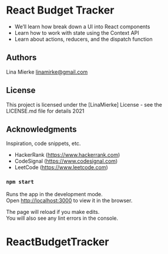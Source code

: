 # React Budget Tracker

- We’ll learn how break down a UI into React components
- Learn how to work with state using the Context API
- Learn about actions, reducers, and the dispatch function


## Authors

Lina Mierke
linamirke@gmail.com

## License

This project is licensed under the [LinaMierke] License - see the LICENSE.md file for details 2021

## Acknowledgments

Inspiration, code snippets, etc.

- HackerRank (https://www.hackerrank.com)
- CodeSignal (https://www.codesignal.com)
- LeetCode (https://www.leetcode.com)


### `npm start`

Runs the app in the development mode.\
Open [http://localhost:3000](http://localhost:3000) to view it in the browser.

The page will reload if you make edits.\
You will also see any lint errors in the console.



# ReactBudgetTracker
